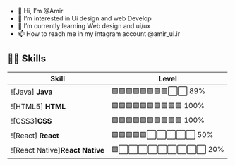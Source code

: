 - 👋 Hi, I’m @Amir
- 👀 I’m interested in Ui design and web Develop
- 🌱 I’m currently learning Web design and ui/ux
- 📫 How to reach me in my intagram account @amir_ui.ir
## 👨‍💻 Skills
| Skill | Level |
|-------|-------|
| ![Java] **Java** | 🟩🟩🟩🟩🟩🟩🟩🟩⬜⬜ 89% |
| ![HTML5] **HTML** | 🟩🟩🟩🟩🟩🟩🟩🟩🟩🟩 100% |
| ![CSS3]**CSS** | 🟩🟩🟩🟩🟩🟩🟩🟩🟩🟩 100% |
| ![React] **React** | 🟩🟩🟩🟩🟩⬜⬜⬜⬜⬜ 50% |
| ![React Native]**React Native** | 🟩⬜⬜⬜⬜⬜⬜⬜⬜⬜ 20% | In progress
